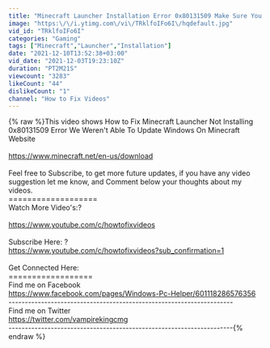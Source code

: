 ```yaml
---
title: "Minecraft Launcher Installation Error 0x80131509 Make Sure You're Connected Error Fix"
image: "https:\/\/i.ytimg.com\/vi\/TRklfoIFo6I\/hqdefault.jpg"
vid_id: "TRklfoIFo6I"
categories: "Gaming"
tags: ["Minecraft","Launcher","Installation"]
date: "2021-12-10T13:52:38+03:00"
vid_date: "2021-12-03T19:23:10Z"
duration: "PT2M21S"
viewcount: "3283"
likeCount: "44"
dislikeCount: "1"
channel: "How to Fix Videos"
---
```

{% raw %}This video shows How to Fix Minecraft Launcher Not Installing 0x80131509 Error We Weren't Able To Update Windows On Minecraft Website<br /><br /><a rel="nofollow" target="blank" href="https://www.minecraft.net/en-us/download">https://www.minecraft.net/en-us/download</a><br /><br />Feel free to Subscribe, to get more future updates, if you have any video suggestion let me know, and Comment below your thoughts about my videos.<br />===================<br />Watch More Video's:? <br /><br /><a rel="nofollow" target="blank" href="https://www.youtube.com/c/howtofixvideos">https://www.youtube.com/c/howtofixvideos</a><br /><br />Subscribe Here: ?<br /><a rel="nofollow" target="blank" href="https://www.youtube.com/c/howtofixvideos?sub_confirmation=1">https://www.youtube.com/c/howtofixvideos?sub_confirmation=1</a><br /><br />Get Connected Here:<br />==================<br />Find me on Facebook<br /><a rel="nofollow" target="blank" href="https://www.facebook.com/pages/Windows-Pc-Helper/601118286576356">https://www.facebook.com/pages/Windows-Pc-Helper/601118286576356</a><br />----------------------------------------­-----------------------------<br />Find me on Twitter<br /><a rel="nofollow" target="blank" href="https://twitter.com/vampirekingcmg">https://twitter.com/vampirekingcmg</a><br />----------------------------------------­-----------------------------{% endraw %}
